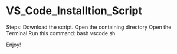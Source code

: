 # VS_Code_Installtion_Script
Steps:
Download the script.
Open the containing directory
Open the Terminal
Run this command: bash vscode.sh

Enjoy!
